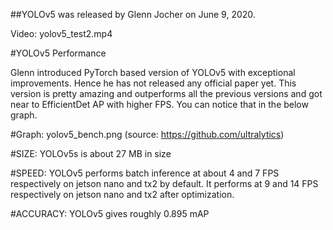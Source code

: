 ##YOLOv5 was released by Glenn Jocher on June 9, 2020.

Video: yolov5_test2.mp4

#YOLOv5 Performance

Glenn introduced PyTorch based version of YOLOv5 with exceptional improvements. Hence he has not released any official paper yet.
This version is pretty amazing and outperforms all the previous versions and got near to EfficientDet AP with higher FPS. You can notice that in the below graph.

#Graph: yolov5_bench.png (source: https://github.com/ultralytics)

#SIZE: YOLOv5s is about 27 MB in size

#SPEED: YOLOv5 performs batch inference at about 4 and 7 FPS respectively on jetson nano and tx2 by default. It performs at 9 and 14 FPS respectively on jetson nano and tx2 after optimization.

#ACCURACY: YOLOv5 gives roughly 0.895 mAP